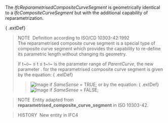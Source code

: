 The _IfcReparametrisedCompositeCurveSegment_ is geometrically identical to a _IfcCompositeCurveSegment_ but with the additional capability of reparametrization.

{ .extDef}
> NOTE&nbsp; Definition according to ISO/CD 10303-42:1992  
> The reparametrised composite curve segment is a special type of composite curve segment which provides the capability to re-define its parametric length without changing its geometry.   
>   
> If t~<small>0</small>~ &le; t &le; t~<small>1</small>~ is the parameter range of _ParentCurve_, the new parameter . for the reparametrised composite curve segment is given by the equation: 
{ .extDef}
>> ![Image](../../../../../../figures/ifcreparametrisedcompositecurvesegment-math1.gif) if _SameSense_ = TRUE;
>  or by the equation: 
{ .extDef}
>> ![Image](../../../../../../figures/ifcreparametrisedcompositecurvesegment-math2.gif) if _SameSense_ = FALSE;


> 
> NOTE&nbsp; Entity adapted from **reparametrised_composite_curve_segment** in ISO 10303-42.

> HISTORY&nbsp; New entity in IFC4
